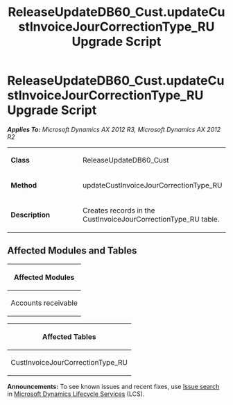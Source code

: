 ﻿---
title: ReleaseUpdateDB60_Cust.updateCustInvoiceJourCorrectionType_RU Upgrade Script
TOCTitle: ReleaseUpdateDB60_Cust.updateCustInvoiceJourCorrectionType_RU Upgrade Script
ms:assetid: eabee182-7bb4-ddd0-fa01-274595057634
ms:mtpsurl: https://msdn.microsoft.com/en-us/library/JJ719899(v=AX.60)
ms:contentKeyID: 49711971
ms.date: 05/18/2015
mtps_version: v=AX.60
---

# ReleaseUpdateDB60\_Cust.updateCustInvoiceJourCorrectionType\_RU Upgrade Script 


_**Applies To:** Microsoft Dynamics AX 2012 R3, Microsoft Dynamics AX 2012 R2_

<table>
<colgroup>
<col style="width: 50%" />
<col style="width: 50%" />
</colgroup>
<tbody>
<tr class="odd">
<td><p><strong>Class</strong></p></td>
<td><p>ReleaseUpdateDB60_Cust</p></td>
</tr>
<tr class="even">
<td><p><strong>Method</strong></p></td>
<td><p>updateCustInvoiceJourCorrectionType_RU</p></td>
</tr>
<tr class="odd">
<td><p><strong>Description</strong></p></td>
<td><p>Creates records in the CustInvoiceJourCorrectionType_RU table.</p></td>
</tr>
</tbody>
</table>


## Affected Modules and Tables

<table>
<colgroup>
<col style="width: 100%" />
</colgroup>
<thead>
<tr class="header">
<th><p>Affected Modules</p></th>
</tr>
</thead>
<tbody>
<tr class="odd">
<td><p>Accounts receivable</p></td>
</tr>
</tbody>
</table>


<table>
<colgroup>
<col style="width: 100%" />
</colgroup>
<thead>
<tr class="header">
<th><p>Affected Tables</p></th>
</tr>
</thead>
<tbody>
<tr class="odd">
<td><p>CustInvoiceJourCorrectionType_RU</p></td>
</tr>
</tbody>
</table>

  
**Announcements:** To see known issues and recent fixes, use [Issue search](http://go.microsoft.com/fwlink/?linkid=389258) in [Microsoft Dynamics Lifecycle Services](http://go.microsoft.com/fwlink/?linkid=306505) (LCS).

